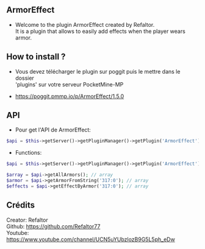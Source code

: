 ## ArmorEffect

- Welcome to the plugin ArmorEffect created by Refaltor.</br>
It is a plugin that allows to easily add effects when the player wears armor.
  
## How to install ?

- Vous devez télécharger le plugin sur poggit puis le mettre dans le dossier </br>
'plugins' sur votre serveur PocketMine-MP</br>
  
- https://poggit.pmmp.io/p/ArmorEffect/1.5.0

## API

- Pour get l'API de ArmorEffect:
````PHP
$api = $this->getServer()->getPluginManager()->getPlugin('ArmorEffect');
````

- Functions:
````PHP
$api = $this->getServer()->getPluginManager()->getPlugin('ArmorEffect');

$array = $api->getAllArmors(); // array
$armor = $api->getArmorFromString('317:0'); // array
$effects = $api->getEffectByArmor('317:0'); // array
````

## Crédits

Creator: Refaltor</br>
Github: https://github.com/Refaltor77 </br>
Youtube: https://www.youtube.com/channel/UCN5uYUbzlozB9G5L5ph_eDw